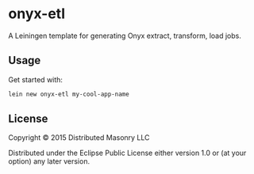 # onyx-etl

A Leiningen template for generating Onyx extract, transform, load jobs.

## Usage

Get started with:

```clojure
lein new onyx-etl my-cool-app-name
```

## License

Copyright © 2015 Distributed Masonry LLC

Distributed under the Eclipse Public License either version 1.0 or (at
your option) any later version.
